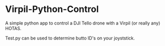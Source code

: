 # Virpil-Python-Control

A simple python app to control a DJI Tello drone with a Virpil (or really any) HOTAS.

Test.py can be used to determine butto ID's on your joyststick.
